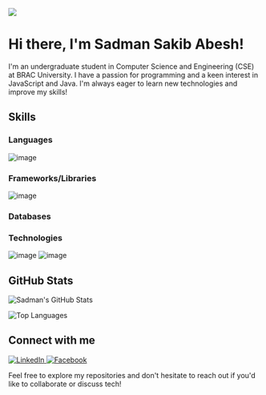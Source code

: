 ![]("https://mir-s3-cdn-cf.behance.net/project_modules/max_1200/4ff07986208593.5d9a654e92f36.gif")


<h1> Hi there, I'm Sadman Sakib Abesh!</h1>

I'm an undergraduate student in Computer Science and Engineering (CSE) at BRAC University. I have a passion for programming and a keen interest in JavaScript and Java. I'm always eager to learn new technologies and improve my skills!


## Skills

### Languages
![image](https://github.com/user-attachments/assets/5719c16b-ed4f-49f7-a004-4dd77b1bef4b)


### Frameworks/Libraries
![image](https://github.com/user-attachments/assets/3e6d6bea-d481-4233-8b0e-641b284b2c5f)


### Databases


### Technologies
![image](https://github.com/user-attachments/assets/d310ce5e-bbd3-452c-9280-d4912fb72a4c)
![image](https://github.com/user-attachments/assets/7fdaab2b-4f90-4800-8e5e-b75f8be5c2c2)


## GitHub Stats

![Sadman's GitHub Stats](https://github-readme-stats.vercel.app/api?username=1-abesh-1&show_icons=true&theme=gruvbox)

![Top Languages](https://github-readme-stats.vercel.app/api/top-langs/?username=1-abesh-1&layout=compact&theme=gruvbox)

## Connect with me

<a href="YOUR_LINKEDIN_PROFILE_URL" target="_blank">
  <img src="https://img.shields.io/badge/LinkedIn-0077B5?style=for-the-badge&logo=linkedin&logoColor=white" alt="LinkedIn" />
</a>
<a href="YOUR_FACEBOOK_PROFILE_URL" target="_blank">
  <img src="https://img.shields.io/badge/Facebook-3b5998?style=for-the-badge&logo=facebook&logoColor=white" alt="Facebook" />
</a>

Feel free to explore my repositories and don't hesitate to reach out if you'd like to collaborate or discuss tech!
